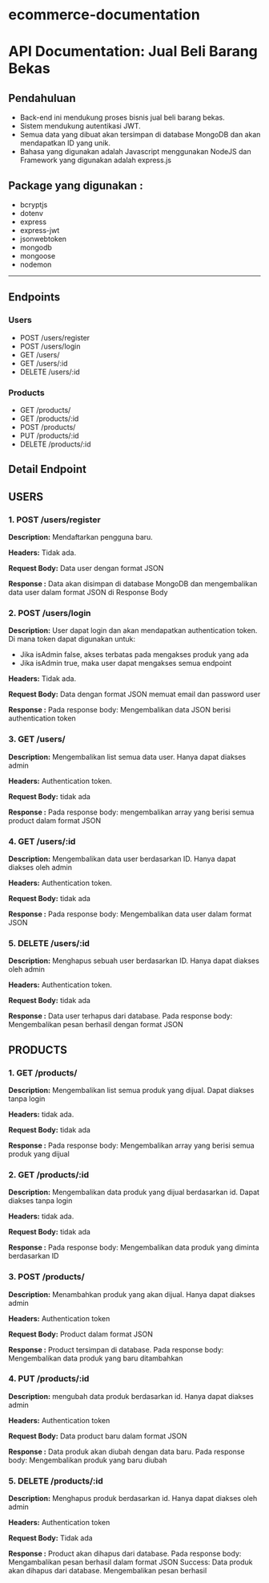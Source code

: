 # ecommerce-documentation

# API Documentation: Jual Beli Barang Bekas

## Pendahuluan
- Back-end ini mendukung proses bisnis jual beli barang bekas. 
- Sistem mendukung autentikasi JWT.
- Semua data yang dibuat akan tersimpan di database MongoDB dan akan mendapatkan ID yang unik.
- Bahasa yang digunakan adalah Javascript menggunakan NodeJS dan Framework yang digunakan adalah express.js

## Package yang digunakan : 
- bcryptjs
- dotenv
- express
- express-jwt
- jsonwebtoken
- mongodb
- mongoose
- nodemon

---

## Endpoints
### Users
- POST /users/register
- POST /users/login
- GET /users/
- GET /users/:id
- DELETE /users/:id

### Products
- GET /products/
- GET /products/:id
- POST /products/
- PUT /products/:id
- DELETE /products/:id


## Detail Endpoint

## USERS


### 1. POST /users/register
**Description:** Mendaftarkan pengguna baru.

**Headers:** Tidak ada.

**Request Body:** Data user dengan format JSON

**Response :** Data akan disimpan di database MongoDB dan mengembalikan data user dalam format JSON di Response Body

  
### 2. POST /users/login
**Description:** 
User dapat login dan akan mendapatkan authentication token. Di mana token dapat digunakan untuk:
- Jika isAdmin false, akses terbatas pada mengakses produk yang ada
- Jika isAdmin true, maka user dapat mengakses semua endpoint

**Headers:** Tidak ada.

**Request Body:** Data dengan format JSON memuat email dan password user

**Response :** Pada response body: Mengembalikan data JSON berisi authentication token 

### 3. GET /users/
**Description:** 
Mengembalikan list semua data user. Hanya dapat diakses admin

**Headers:** Authentication token.

**Request Body:**
tidak ada

**Response :** Pada response body: mengembalikan array yang berisi semua product dalam format JSON


### 4. GET /users/:id
**Description:** 
Mengembalikan data user berdasarkan ID. Hanya dapat diakses oleh admin

**Headers:** Authentication token.

**Request Body:**
tidak ada

**Response :** Pada response body: Mengembalikan data user dalam format JSON


### 5. DELETE /users/:id
**Description:** 
Menghapus sebuah user berdasarkan ID. Hanya dapat diakses oleh admin

**Headers:** Authentication token.

**Request Body:**
tidak ada

**Response :** Data user terhapus dari database. Pada response body: Mengembalikan pesan berhasil dengan format JSON

## PRODUCTS

### 1. GET /products/
**Description:** 
Mengembalikan list semua produk yang dijual. Dapat diakses tanpa login

**Headers:** tidak ada.

**Request Body:**
tidak ada

**Response :** Pada response body: Mengembalikan array yang berisi semua produk yang dijual


### 2. GET /products/:id
**Description:** 
Mengembalikan data produk yang dijual berdasarkan id. Dapat diakses tanpa login

**Headers:** tidak ada.

**Request Body:**
tidak ada

**Response :** Pada response body: Mengembalikan data produk yang diminta berdasarkan ID


### 3. POST /products/
**Description:** 
Menambahkan produk yang akan dijual. Hanya dapat diakses admin

**Headers:** 
Authentication token

**Request Body:** Product dalam format JSON

**Response :** Product tersimpan di database. Pada response body: Mengembalikan data produk yang baru ditambahkan

### 4. PUT /products/:id
**Description:** 
mengubah data produk berdasarkan id. Hanya dapat diakses admin

**Headers:** 
Authentication token

**Request Body:** Data product baru dalam format JSON

**Response :** Data produk akan diubah dengan data baru. Pada response body: Mengembalikan produk yang baru diubah

### 5. DELETE /products/:id
**Description:** 
Menghapus produk berdasarkan id. Hanya dapat diakses oleh admin

**Headers:** 
Authentication token

**Request Body:** Tidak ada

**Response :** Product akan dihapus dari database. Pada response body: Mengambalikan pesan berhasil dalam format JSON
Success: Data produk akan dihapus dari database. Mengembalikan pesan berhasil
